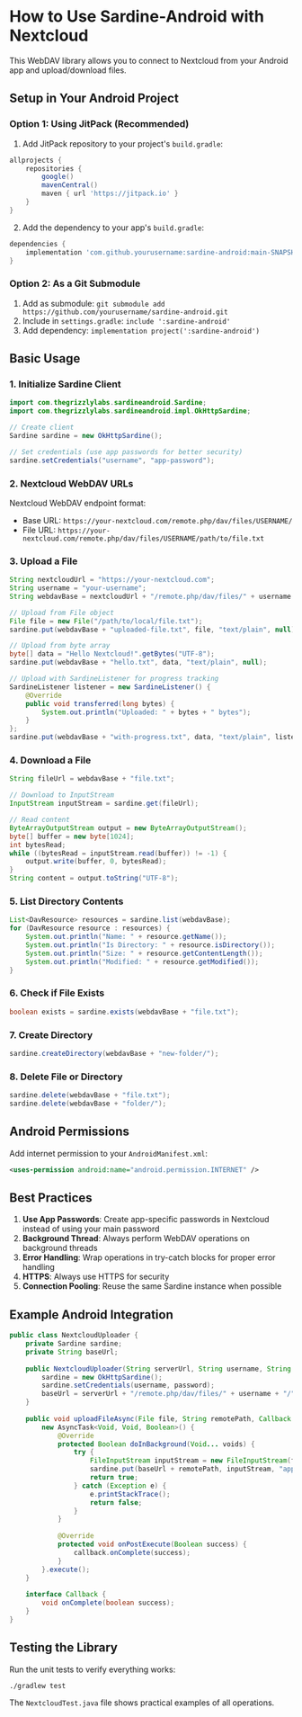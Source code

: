 # How to Use Sardine-Android with Nextcloud

This WebDAV library allows you to connect to Nextcloud from your Android app and upload/download files.

## Setup in Your Android Project

### Option 1: Using JitPack (Recommended)

1. Add JitPack repository to your project's `build.gradle`:
```gradle
allprojects {
    repositories {
        google()
        mavenCentral()
        maven { url 'https://jitpack.io' }
    }
}
```

2. Add the dependency to your app's `build.gradle`:
```gradle
dependencies {
    implementation 'com.github.yourusername:sardine-android:main-SNAPSHOT'
}
```

### Option 2: As a Git Submodule

1. Add as submodule: `git submodule add https://github.com/yourusername/sardine-android.git`
2. Include in `settings.gradle`: `include ':sardine-android'`
3. Add dependency: `implementation project(':sardine-android')`

## Basic Usage

### 1. Initialize Sardine Client

```java
import com.thegrizzlylabs.sardineandroid.Sardine;
import com.thegrizzlylabs.sardineandroid.impl.OkHttpSardine;

// Create client
Sardine sardine = new OkHttpSardine();

// Set credentials (use app passwords for better security)
sardine.setCredentials("username", "app-password");
```

### 2. Nextcloud WebDAV URLs

Nextcloud WebDAV endpoint format:
- Base URL: `https://your-nextcloud.com/remote.php/dav/files/USERNAME/`
- File URL: `https://your-nextcloud.com/remote.php/dav/files/USERNAME/path/to/file.txt`

### 3. Upload a File

```java
String nextcloudUrl = "https://your-nextcloud.com";
String username = "your-username";
String webdavBase = nextcloudUrl + "/remote.php/dav/files/" + username + "/";

// Upload from File object
File file = new File("/path/to/local/file.txt");
sardine.put(webdavBase + "uploaded-file.txt", file, "text/plain", null);

// Upload from byte array
byte[] data = "Hello Nextcloud!".getBytes("UTF-8");
sardine.put(webdavBase + "hello.txt", data, "text/plain", null);

// Upload with SardineListener for progress tracking
SardineListener listener = new SardineListener() {
    @Override
    public void transferred(long bytes) {
        System.out.println("Uploaded: " + bytes + " bytes");
    }
};
sardine.put(webdavBase + "with-progress.txt", data, "text/plain", listener);
```

### 4. Download a File

```java
String fileUrl = webdavBase + "file.txt";

// Download to InputStream
InputStream inputStream = sardine.get(fileUrl);

// Read content
ByteArrayOutputStream output = new ByteArrayOutputStream();
byte[] buffer = new byte[1024];
int bytesRead;
while ((bytesRead = inputStream.read(buffer)) != -1) {
    output.write(buffer, 0, bytesRead);
}
String content = output.toString("UTF-8");
```

### 5. List Directory Contents

```java
List<DavResource> resources = sardine.list(webdavBase);
for (DavResource resource : resources) {
    System.out.println("Name: " + resource.getName());
    System.out.println("Is Directory: " + resource.isDirectory());
    System.out.println("Size: " + resource.getContentLength());
    System.out.println("Modified: " + resource.getModified());
}
```

### 6. Check if File Exists

```java
boolean exists = sardine.exists(webdavBase + "file.txt");
```

### 7. Create Directory

```java
sardine.createDirectory(webdavBase + "new-folder/");
```

### 8. Delete File or Directory

```java
sardine.delete(webdavBase + "file.txt");
sardine.delete(webdavBase + "folder/");
```

## Android Permissions

Add internet permission to your `AndroidManifest.xml`:

```xml
<uses-permission android:name="android.permission.INTERNET" />
```

## Best Practices

1. **Use App Passwords**: Create app-specific passwords in Nextcloud instead of using your main password
2. **Background Thread**: Always perform WebDAV operations on background threads
3. **Error Handling**: Wrap operations in try-catch blocks for proper error handling
4. **HTTPS**: Always use HTTPS for security
5. **Connection Pooling**: Reuse the same Sardine instance when possible

## Example Android Integration

```java
public class NextcloudUploader {
    private Sardine sardine;
    private String baseUrl;
    
    public NextcloudUploader(String serverUrl, String username, String password) {
        sardine = new OkHttpSardine();
        sardine.setCredentials(username, password);
        baseUrl = serverUrl + "/remote.php/dav/files/" + username + "/";
    }
    
    public void uploadFileAsync(File file, String remotePath, Callback callback) {
        new AsyncTask<Void, Void, Boolean>() {
            @Override
            protected Boolean doInBackground(Void... voids) {
                try {
                    FileInputStream inputStream = new FileInputStream(file);
                    sardine.put(baseUrl + remotePath, inputStream, "application/octet-stream");
                    return true;
                } catch (Exception e) {
                    e.printStackTrace();
                    return false;
                }
            }
            
            @Override
            protected void onPostExecute(Boolean success) {
                callback.onComplete(success);
            }
        }.execute();
    }
    
    interface Callback {
        void onComplete(boolean success);
    }
}
```

## Testing the Library

Run the unit tests to verify everything works:
```bash
./gradlew test
```

The `NextcloudTest.java` file shows practical examples of all operations.